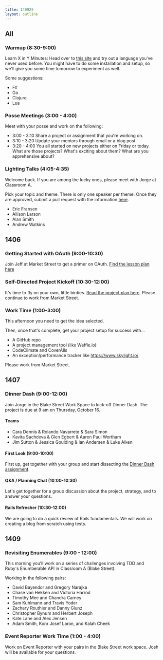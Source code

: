 ```yaml
---
title: 140929
layout: outline
---
```


## All

### Warmup (8:30-9:00)

Learn X in Y Minutes: Head over to [this site](http://learnxinyminutes.com/) and try out a language you've never used before. You might have to do some installation and setup, so we'll give you some time tomorrow to experiment as well.

Some suggestions:

* F#
* Go
* Clojure
* Lua

### Posse Meetings (3:00 - 4:00)

Meet with your posse and work on the following:

* 3:00 - 3:10 Share a project or assignment that you're working on.
* 3:10 - 3:20 Update your mentors through email or a blog post
* 3:20 - 4:00 You all started on new projects either on Friday or today. What are those projects? What's exciting about them? What are you apprehensive about?

### Lighting Talks (4:05-4:35)

Welcome back. If you are among the lucky ones, please meet with Jorge at Classroom A.

Pick your topic and theme. There is only one speaker per theme. Once they are approved, submit a pull request with the information [here](https://github.com/turingschool/lightning_talks).

* Eric Fransen
* Allison Larson
* Alan Smith
* Andrew Watkins

## 1406

### Getting Started with OAuth (9:00-10:30)

Join Jeff at Market Street to get a primer on OAuth. [Find the lesson plan here](https://github.com/turingschool/lesson_plans/blob/master/ruby_03-professional_rails_applications/getting_started_with_oauth.markdown)

### Self-Directed Project Kickoff (10:30-12:00)

It's time to fly on your own, little birdies. [Read the project plan here](https://github.com/turingschool/lesson_plans/blob/master/ruby_03-professional_rails_applications/self_directed_project.markdown). Please continue to work from Market Street.

### Work Time (1:00-3:00)

This afternoon you need to get the idea selected.

Then, once that's complete, get your project setup for success with...

* A GitHub repo
* A project management tool (like Waffle.io)
* CodeClimate and CoverAlls
* An exception/performance tracker like https://www.skylight.io/

Please work from Market Street.

## 1407

### Dinner Dash (9:00-12:00)

Join Jorge in the Blake Street Work Space to kick-off Dinner Dash. The project is due at 9 am on Thursday, October 16.

#### Teams

* Cara Dennis & Rolando Navarrete & Sara Simon
* Kavita Sachdeva & Glen Egbert & Aaron Paul Wortham
* Jim Sutton & Jessica Goulding & Ian Andersen & Luke Aiken

#### First Look (9:00-10:00)

First up, get together with your group and start dissecting the [Dinner Dash assignment](http://tutorials.jumpstartlab.com/projects/dinner_dash.html).

#### Q&A / Planning Chat (10:00-10:30)

Let's get together for a group discussion about the project, strategy, and to answer your questions.

#### Rails Refresher (10:30-12:00)

We are going to do a quick review of Rails fundamentals. We will work on creating a blog from scratch using tests.

## 1409

### Revisiting Enumerables (9:00 - 12:00)

This morning you'll work on a series of challenges involving TDD and Ruby's Enumberable API in Classroom A (Blake Street).

Working in the following pairs:

* David Bayendor and Gregory Narajka
* Chase van Hekken and Victoria Harrod
* Timothy Mee and Chandra Carney
* Sam Kuhlmann and Travis Yoder
* Zachary Routhier and Danny Glunz
* Christopher Bynum and Herbert Joseph
* Kate Lane and Alex Jensen
* Adam Smith, Konr Josef Laron, and Kalah Cheek

### Event Reporter Work Time (1:00 - 4:00)

Work on Event Reporter with your pairs in the Blake Street work space. Josh will be available for your questions.
